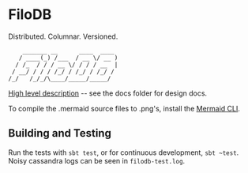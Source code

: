 # FiloDB
Distributed.  Columnar.  Versioned.

```
    _______ __      ____  ____ 
   / ____(_) /___  / __ \/ __ )
  / /_  / / / __ \/ / / / __  |
 / __/ / / / /_/ / /_/ / /_/ / 
/_/   /_/_/\____/_____/_____/  
```

[High level description](http://velvia.github.io/presentations/2014-filodb/#/) -- see the docs folder for design docs.

To compile the .mermaid source files to .png's, install the [Mermaid CLI](http://knsv.github.io/mermaid/mermaidCLI.html).

## Building and Testing

Run the tests with `sbt test`, or for continuous development, `sbt ~test`.  Noisy cassandra logs can be seen in `filodb-test.log`.
